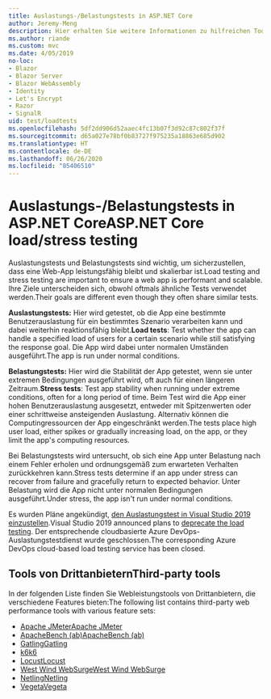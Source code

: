 ```yaml
---
title: Auslastungs-/Belastungstests in ASP.NET Core
author: Jeremy-Meng
description: Hier erhalten Sie weitere Informationen zu hilfreichen Tools und Ansätzen für Auslastungstests und Belastungstests für ASP.NET Core-Apps.
ms.author: riande
ms.custom: mvc
ms.date: 4/05/2019
no-loc:
- Blazor
- Blazor Server
- Blazor WebAssembly
- Identity
- Let's Encrypt
- Razor
- SignalR
uid: test/loadtests
ms.openlocfilehash: 5df2dd906d52aaec4fc13b07f3d92c87c802f37f
ms.sourcegitcommit: d65a027e78bf0b83727f975235a18863e685d902
ms.translationtype: HT
ms.contentlocale: de-DE
ms.lasthandoff: 06/26/2020
ms.locfileid: "85406510"
---
```

# <a name="aspnet-core-loadstress-testing"></a><span data-ttu-id="29272-103">Auslastungs-/Belastungstests in ASP.NET Core</span><span class="sxs-lookup"><span data-stu-id="29272-103">ASP.NET Core load/stress testing</span></span>

<span data-ttu-id="29272-104">Auslastungstests und Belastungstests sind wichtig, um sicherzustellen, dass eine Web-App leistungsfähig bleibt und skalierbar ist.</span><span class="sxs-lookup"><span data-stu-id="29272-104">Load testing and stress testing are important to ensure a web app is performant and scalable.</span></span> <span data-ttu-id="29272-105">Ihre Ziele unterscheiden sich, obwohl oftmals ähnliche Tests verwendet werden.</span><span class="sxs-lookup"><span data-stu-id="29272-105">Their goals are different even though they often share similar tests.</span></span>

<span data-ttu-id="29272-106">**Auslastungstests:** Hier wird getestet, ob die App eine bestimmte Benutzerauslastung für ein bestimmtes Szenario verarbeiten kann und dabei weiterhin reaktionsfähig bleibt.</span><span class="sxs-lookup"><span data-stu-id="29272-106">**Load tests**: Test whether the app can handle a specified load of users for a certain scenario while still satisfying the response goal.</span></span> <span data-ttu-id="29272-107">Die App wird dabei unter normalen Umständen ausgeführt.</span><span class="sxs-lookup"><span data-stu-id="29272-107">The app is run under normal conditions.</span></span>

<span data-ttu-id="29272-108">**Belastungstests:** Hier wird die Stabilität der App getestet, wenn sie unter extremen Bedingungen ausgeführt wird, oft auch für einen längeren Zeitraum.</span><span class="sxs-lookup"><span data-stu-id="29272-108">**Stress tests**: Test app stability when running under extreme conditions, often for a long period of time.</span></span> <span data-ttu-id="29272-109">Beim Test wird die App einer hohen Benutzerauslastung ausgesetzt, entweder mit Spitzenwerten oder einer schrittweise ansteigenden Auslastung. Alternativ können die Computingressourcen der App eingeschränkt werden.</span><span class="sxs-lookup"><span data-stu-id="29272-109">The tests place high user load, either spikes or gradually increasing load, on the app, or they limit the app's computing resources.</span></span>

<span data-ttu-id="29272-110">Bei Belastungstests wird untersucht, ob sich eine App unter Belastung nach einem Fehler erholen und ordnungsgemäß zum erwarteten Verhalten zurückkehren kann.</span><span class="sxs-lookup"><span data-stu-id="29272-110">Stress tests determine if an app under stress can recover from failure and gracefully return to expected behavior.</span></span> <span data-ttu-id="29272-111">Unter Belastung wird die App nicht unter normalen Bedingungen ausgeführt.</span><span class="sxs-lookup"><span data-stu-id="29272-111">Under stress, the app isn't run under normal conditions.</span></span>

<span data-ttu-id="29272-112">Es wurden Pläne angekündigt, [den Auslastungstest in Visual Studio 2019 einzustellen](https://devblogs.microsoft.com/devops/cloud-based-load-testing-service-eol/).</span><span class="sxs-lookup"><span data-stu-id="29272-112">Visual Studio 2019 announced plans to [deprecate the load testing](https://devblogs.microsoft.com/devops/cloud-based-load-testing-service-eol/).</span></span> <span data-ttu-id="29272-113">Der entsprechende cloudbasierte Azure DevOps-Auslastungstestdienst wurde geschlossen.</span><span class="sxs-lookup"><span data-stu-id="29272-113">The corresponding Azure DevOps cloud-based load testing service has been closed.</span></span>

## <a name="third-party-tools"></a><span data-ttu-id="29272-114">Tools von Drittanbietern</span><span class="sxs-lookup"><span data-stu-id="29272-114">Third-party tools</span></span>

<span data-ttu-id="29272-115">In der folgenden Liste finden Sie Webleistungstools von Drittanbietern, die verschiedene Features bieten:</span><span class="sxs-lookup"><span data-stu-id="29272-115">The following list contains third-party web performance tools with various feature sets:</span></span>

* [<span data-ttu-id="29272-116">Apache JMeter</span><span class="sxs-lookup"><span data-stu-id="29272-116">Apache JMeter</span></span>](https://jmeter.apache.org/)
* [<span data-ttu-id="29272-117">ApacheBench (ab)</span><span class="sxs-lookup"><span data-stu-id="29272-117">ApacheBench (ab)</span></span>](https://httpd.apache.org/docs/2.4/programs/ab.html)
* [<span data-ttu-id="29272-118">Gatling</span><span class="sxs-lookup"><span data-stu-id="29272-118">Gatling</span></span>](https://gatling.io/)
* [<span data-ttu-id="29272-119">k6</span><span class="sxs-lookup"><span data-stu-id="29272-119">k6</span></span>](https://k6.io)
* [<span data-ttu-id="29272-120">Locust</span><span class="sxs-lookup"><span data-stu-id="29272-120">Locust</span></span>](https://locust.io/)
* [<span data-ttu-id="29272-121">West Wind WebSurge</span><span class="sxs-lookup"><span data-stu-id="29272-121">West Wind WebSurge</span></span>](https://websurge.west-wind.com/)
* [<span data-ttu-id="29272-122">Netling</span><span class="sxs-lookup"><span data-stu-id="29272-122">Netling</span></span>](https://github.com/hallatore/Netling)
* [<span data-ttu-id="29272-123">Vegeta</span><span class="sxs-lookup"><span data-stu-id="29272-123">Vegeta</span></span>](https://github.com/tsenart/vegeta)